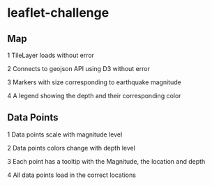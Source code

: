 # leaflet-challenge

## Map
1 TileLayer loads without error

2 Connects to geojson API using D3 without error

3 Markers with size corresponding to earthquake magnitude

4 A legend showing the depth and their corresponding color 

## Data Points
1 Data points scale with magnitude level 

2 Data points colors change with depth level 

3 Each point has a tooltip with the Magnitude, the location and depth

4 All data points load in the correct locations 
